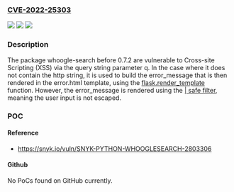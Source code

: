 ### [CVE-2022-25303](https://cve.mitre.org/cgi-bin/cvename.cgi?name=CVE-2022-25303)
![](https://img.shields.io/static/v1?label=Product&message=whoogle-search&color=blue)
![](https://img.shields.io/static/v1?label=Version&message=n%2Fa&color=blue)
![](https://img.shields.io/static/v1?label=Vulnerability&message=Cross-site%20Scripting%20(XSS)&color=brighgreen)

### Description

The package whoogle-search before 0.7.2 are vulnerable to Cross-site Scripting (XSS) via the query string parameter q. In the case where it does not contain the http string, it is used to build the error_message that is then rendered in the error.html template, using the [flask.render_template](https://flask.palletsprojects.com/en/2.1.x/api/flask.render_template) function. However, the error_message is rendered using the [| safe filter](https://jinja.palletsprojects.com/en/3.1.x/templates/working-with-automatic-escaping), meaning the user input is not escaped.

### POC

#### Reference
- https://snyk.io/vuln/SNYK-PYTHON-WHOOGLESEARCH-2803306

#### Github
No PoCs found on GitHub currently.

